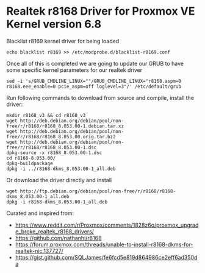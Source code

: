 # Realtek r8168 Driver for Proxmox VE Kernel version 6.8
Blacklist r8169 kernel driver for being loaded

    echo blacklist r8169 >> /etc/modprobe.d/blacklist-r8169.conf

Once all of this is completed we are going to update our GRUB to have some specific kernel parameters for our realtek driver

    sed -i 's/GRUB_CMDLINE_LINUX=""/GRUB_CMDLINE_LINUX="r8168.aspm=0 r8168.eee_enable=0 pcie_aspm=off loglevel=3"/' /etc/default/grub

Run following commands to download from source and compile, install the driver:

    mkdir r8168_v3 && cd r8168_v3
    wget http://deb.debian.org/debian/pool/non-free/r/r8168/r8168_8.053.00-1.debian.tar.xz
    wget http://deb.debian.org/debian/pool/non-free/r/r8168/r8168_8.053.00.orig.tar.bz2
    wget http://deb.debian.org/debian/pool/non-free/r/r8168/r8168_8.053.00-1.dsc
    dpkg-source -x r8168_8.053.00-1.dsc
    cd r8168-8.053.00/
    dpkg-buildpackage
    dpkg -i ../r8168-dkms_8.053.00-1_all.deb

Or download the driver directly and install

    wget http://ftp.debian.org/debian/pool/non-free/r/r8168/r8168-dkms_8.053.00-1_all.deb
    dpkg -i r8168-dkms_8.053.00-1_all.deb

Curated and inspired from:
 - https://www.reddit.com/r/Proxmox/comments/1828z6o/proxmox_upgrade_broke_realtek_r8168_drivers/
 - https://github.com/nathanhi/r8168
 - https://forum.proxmox.com/threads/unable-to-install-r8168-dkms-for-realtek-nic.137727/
 - https://gist.github.com/SQLJames/fe6fcd5e819d864986ce2eff6ad350da
